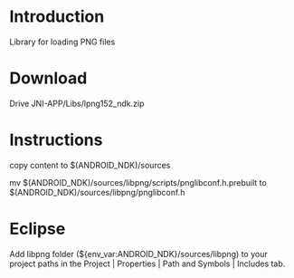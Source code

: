 # Introduction #

Library for loading PNG files

# Download #

Drive JNI-APP/Libs/lpng152\_ndk.zip


# Instructions #

copy content to $(ANDROID\_NDK)/sources

mv $(ANDROID\_NDK)/sources/libpng/scripts/pnglibconf.h.prebuilt to $(ANDROID\_NDK)/sources/libpng/pnglibconf.h

# Eclipse #

Add libpng folder (${env\_var:ANDROID\_NDK}/sources/libpng) to your
project paths in the Project | Properties | Path and Symbols | Includes tab.
